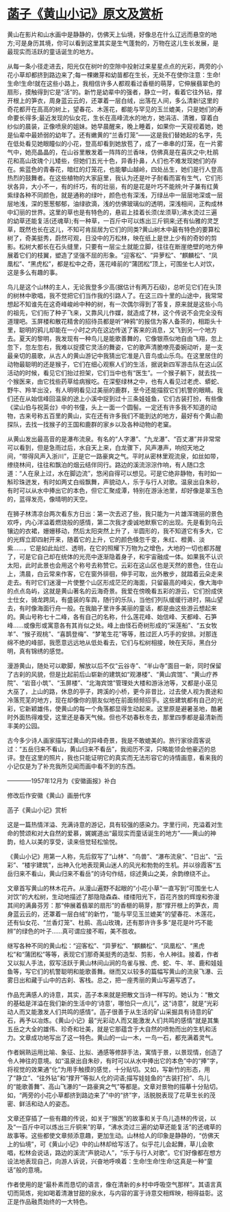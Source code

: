 # [菡子《黄山小记》原文及赏析](https://www.vrrw.net/wx/8753.html)

黄山在影片和山水画中是静静的，仿佛天上仙境，好像总在什么辽远而悬空的地方;可是身历其境，你可以看到这里其实是生气蓬勃的，万物在这儿生长发展，是最现实而活跃的童话诞生的地方。

从每一条小径走进去，阳光仅在树叶的空隙中投射过来星星点点的光彩，两旁的小花小草却都挤到路边来了;每一棵嫩芽和幼苗都在生长，无处不在使你注意：生命!生命!生命!就在这些小路上，我相信许多人都观看过香榧的萌芽，它伸展翡翠色的扇形，摸触得到它是“活”的。新竹是幼辈中的强者，静立一时，看着它往外钻，撑开根上的笋衣，周身蓝云云的，还罩着一层白绒，出落在人间，多么清新!这里的奇花都开在高高的树上，望春花、木莲花，都能与罕见的玉兰媲美，只是她们的寿命要长得多;最近发现的仙女花，生长在高峰流水的地方，她涓洁、清雅，穿着白纱似的晨装，正像喷泉的姐妹。她早晨醒来，晚上睡着，如果你一天窥视着她，她是仙辈中最娇弱的幼年了。还有嫩黄的“兰香灯笼”——这是我们替她起的名字，先在低处看见她眼瞳似的小花，登高却看到她放苞了，成了一串串的灯笼，在一片雾气中，她亮晶晶的，在山谷里散发着一阵阵的兰香味，仿佛真是在喜庆之中;杜鹃花和高山玫瑰个儿矮些，但她们五光十色，异香扑鼻，人们也不难发现她们的存在。紫蓝色的青春花，暗红的灯笼花，也能攀山越岭，四处丛生，她们是行人登高热烈的鼓舞者。在这些植物的大家庭里，我认为还是叶子耐看而富有生气，它们形状各异，大小不一，有的纤巧，有的壮丽，有的是花是叶巧不能辨;叶子兼有红黄紫绿各种不同颜色，就是通称的绿叶，颜色也有深浅，万绿丛中一层层地深或一层层地浅，深的葱葱郁郁，油绿欲滴，浅的仿佛玻璃似的透明，深浅相间，正构成林中幻丽的世界。这里的草也是有特色的，悬岩上挂着长须(龙须草);沸水烫过三遍的幼草还能复活(还魂草);有一种草，一百斤中可以炼出三斤铜来;还有仙雅的灵芝草，既然也长在这儿，不知可肯屈居为它们的同类?黄山树木中最有特色的要算松树了，奇美挺秀，蔚然可观，日没中的万松林，映在纸上是世上少有的奇妙的剪影。松树大都长在石头缝里，只要有一层尘土就能立脚，往往在断崖绝壁的地方伸展着它们的枝翼，塑造了坚强不屈的形象。“迎客松”、“异萝松”、“麒麟松”、“凤凰松”、“黑虎松”，都是松中之奇，莲花峰前的“蒲团松”顶上，可围坐七人对饮，这是多么有趣的事。



鸟儿是这个山林的主人，无论我登多少高(据估计有两万石级)，总听见它们在头顶的树林中歌唱，我不觉把它们当作我的引路人了。在这三四十里的山途中，我常常想起不知谁先在这奇峰峻岭中种的树，有一次偶尔得到了答复，原来就是这些小鸟的祖先，它们衔了种子飞来，又靠风儿作媒，就造成了林，这个传说不会完全没有道理吧。玉屏楼和散花精舍的招待员都是听“神鸦”的报信为客人备茶的，相距头十里，聪明的鸦儿却能在一小时之内在这边传送了客来的消息，又飞到另一个地方去。夏天的黎明，我发现有一种鸟儿是能歌善舞的，它像银燕似地自由飞翔，忽上忽下，忽左忽右，我难以捉摸它灵活的舞姿，它的歌声清脆嘹亮委婉动听，是一支最亲切的晨歌，从古人的黄山游记中我猜出它准是八音鸟或山乐鸟。在这里居住的动物最聪明的还是猴子，它们在细心观察人们的生活，据说新四军游击队在这山区活动的时候，看见它们抬过担架，它们当中也有“医生”。一个猴子躺下，就去找一个猴医来，由它找些药草给病猴吃。在深壑绿林之中，也有人看见过老虎、蟒蛇、野牛、羚羊出没，有人明明看见过美丽的鹿群，至今还能描叙它们机警的眼睛。我们还在从始信峰回温泉的途上小溪中捉到过十三条娃娃鱼，它们古装打扮，有些像《梁山伯与祝英台》中的书僮，头上一面一个圆髻。一定还有许多我不知道的动物，古来号称五百里的黄山，实在还有许多我们不能到达的地方，最好有个黄山勘探队，去找一找猴子的王国和鹿群的家乡以及各种动物的老窠。

从黄山发出最高音的是瀑布流泉。有名的“人字瀑”、“九龙瀑”、“百丈瀑”并非常常可以看到，但是急雨过后，水自天上来，白龙骤下，风声瀑声，响彻天地之间，“带得风声入浙川”，正是它一路豪爽之气。平时从密林里观流泉，如丝如带，缭绕林间，往往和飘泊的烟云结伴同行。路边的溪流淙淙作响，有人随口念道：“人在泉上过，水在脚边流”，悠闲自得可以想见。可是它绝非静物，有时如一斛珍珠迸发，有时如两丈白缎飘舞，声貌动人，乐于与行人对歌。温泉出自朱砂，有时可以从水中捧出它的本色，但它汇聚成潭，特别在游泳池里，却好像是翠玉色的，蓝得发亮，像晴明的天空。

在狮子林清凉台两次看东方日出：第一次去迟了些，我只能为一片雄浑瑰丽的景色欢呼，内心洋溢着燃烧般的感情，第二次我才虔诚地默察它的出现。先是看到乌云镶边的衣裙，姗姗移动，然后太阳突然上升了，半圆形的，我不知道它有多大，它的光辉立即四射开来，随着它的上升，它的颜色倏忽千变，朱红、橙黄、淡紫……，它是如此灿烂、透明，在它的照耀下万物为之增色，大地的一切也都苏醒了，可是它自己却在统体的光亮中逐渐隐着身子，和宇宙融成一体。如果我不认识太阳，此时此景也会用这个称号去称赞它。云彩在这山区也是天然的景色，住在山上，清晨，白云常来作客，它在窗外徘徊，伸手可取，出外散步，就踏着云朵走来走去。有时它们迷漫一片使整个山区形成茫茫的海面，只留最高的峰尖，像大海中的点点岛屿，这就是黄山著名的云海奇景。我爱在傍晚看五彩的游云，它们扮成侠士仕女，骑龙跨凤，有盛装的车舆，随行的乐队，当他们列队缓缓行进时，隔山望去，有时像海面行舟一般。在我脑子里许多美丽的童话，都是由这些游云想起来的。黄山号称七十二峰，各有自己的名称，什么莲花峰、始信峰、天都峰、石笋峰……或像形或寓意各有其肖似之处。峰上由怪石奇树形成的“采莲船”、“五女牧羊”、“猴子观桃”、“喜鹊登梅”、“梦笔生花”等等，胜过匠人巧手的安排。对那连绵不绝的峰部，我愿意远远地从低处看去，它们与松树相接，映在天际，黑白分明，真有锦绣的感觉。

漫游黄山，随处可以歇脚，解放以后不仅“云谷寺”、“半山寺”面目一新，同时保留了古刹的风貌，但是比起前后山崭新的建筑如“观瀑楼”、“黄山宾馆”、“黄山疗养院”、“岩音小筑”、“玉屏楼”、“北海宾馆”管理处大楼和游泳池等，又都是小巫见大巫了，上山的路，休息的亭子，跨溪的小桥，更今非昔比，过去使人视为畏途和冷落荒芜的地方，现在却像你的朋友似地在前面频频招手。这些建筑都有自己的光彩，它新颖雄伟，使黄山的每一个角落都显得生动起来。这里原是避暑圣地，酷暑时外面热得难受，这里还是春天气候。但也不妨春秋冬去，那里四季都是最清新而丰美的公园。

古今多少诗人画家描写过黄山的异峰奇景，我是不敢媲美的。旅行家徐霞客说过：“五岳归来不看山，黄山归来不看岳”，我阅历不深，只略能领会他豪迈的总评。登在这里的照片，我也只能证明它的真实而无法形容它的诗情画意，看来我的小记仅是为了补充我所见闻而画中看不到的东西。

————1957年12月为《安徽画报》补白

修改后作安徽《黄山》画册代序

菡子《黄山小记》赏析

这是一篇热情洋溢、充满诗意的游记，具有较强的感染力。字里行间，充溢着对生命的赞颂和对大自然的爱慕，娓娓道出“最现实而童话诞生的地方”——黄山的神韵，给人以美的享受，读来倍觉轻松愉悦。

《黄山小记》用第一人称，先后叙写了“山林”、“鸟兽”、“瀑布流泉”、“日出”、“云彩”、“楼宇建筑”，出神入化地表现黄山迷人的风光和勃勃的生机。并以徐霞客“五岳归来不看山，黄山归来不看岳”的诗句作结，综述黄山之美，余韵缭绕不止。

文章首写黄山的林木花卉。从漫山遍野不起眼的“小花小草”一直写到“可围坐七人对饮”的大松树，生动地描述了那隐隐森森、缕缕阳光下，百花齐放的辉煌和弥漫其间的满鼻芬芳：那“伸展着翡翠的扇形”的香榧的萌芽，那“撑开根上的笋衣，周身蓝云云的，还罩着一层白绒”的新竹，“能与罕见玉兰媲美”的望春花、木莲花，还有仙女花、“兰香灯笼”、杜鹃、高山玫瑰，还有那许许多多“是花是叶巧不能辨”的绿色的叶子……真可谓应接不暇，美不胜收。

继写各种不同的黄山松：“迎客松”、“异萝松”、“麒麟松”、“凤凰松”、“黑虎松”和“蒲团松”等等，表现它们那奇美挺秀的造型、剪影，令人神往。接着，作者又以拟人手法，叙写活跃于黄山林间山涧的鸟雀与猴、虎、蛇、牛、羊、鹿和娃娃鱼等，写它们的机警聪明和能歌善舞。继而又以较多的篇幅写黄山的流泉飞瀑、云雾日出和藏于山中的古刹、客栈。总之，把一座秀丽的黄山写遍写透了。

作品充满感人的诗意，其实，菡子本来就是把散文当诗一样写的。她认为：“散文的基础是洋溢在我们新的生活中的‘诗意’，哪怕只一点儿”，这“诗意”，就是“光彩动人而又能激发人们共鸣的感情”。菡子很善于从生活的矿山采掘具有诗意的矿石，再予以冶炼。《黄山小记》最“光彩动人而又能激发人们共鸣的感情”就是其集五岳之大全的雄伟、珍奇和壮美，就是它那蕴含于大自然的喷勃而出的生机和活力。文章成功地写出了这一特色。黄山的一山一木，一鸟一石，都充满着灵气。

作者娴熟运用比喻、象征、比拟、通感等修辞手法，寓情于景，以景现情，创造了令人神往的意境。如“温泉出自朱砂，有时可以从水中捧出它的本色”中的“捧”字，将视觉的效果通“化”为用手触摸的感觉，十分贴切。又如，写新竹的形态，用了“静立”、“往外钻”和“撑开”等拟人化的词语;描写娃娃鱼的“古装打扮”、鸟儿的“能歌善舞”、高山飞瀑的“一路豪爽之气”等都是。文章对景物的描摹十分贴切。如，“两旁的小花小草都挤到路边来了”中的“挤”字，活脱脱表现了花草生长的茂密、鲜活和动人的姿态。

文章还穿插了一些有趣的传说，如关于“猴医”的故事和关于鸟儿造林的传说，以及“一百斤中可以炼出三斤铜来”的草，“沸水烫过三遍的幼草还能复活”的还魂草的故事等。这些都使文章频添意趣，更加生动。山林给人的印象是静静的，“仿佛天上的仙境”，可《黄山小记》中的山林却给写活了。似乎花儿会起舞，草儿会歌唱，松林会说话，路边的溪流“声貌动人”，“乐于与行人对歌”。它们好像都在想方设法地表现自己，向游人诉说，兴奋地呼唤着：生命!生命!生命!这真是一种“童话”般的意境。

作者使用的是“最朴素而恳切的语言，像在清新的乡村中呼吸空气那样”。其语言真切而简炼，宛如喝着清澈甘甜的泉水，与内容的富于诗意交相辉映，相得益彰。这正是作品融贯始终的一大特色。

